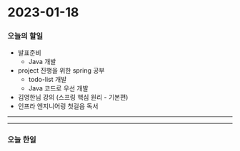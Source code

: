 2023-01-18
==========

### 오늘의 할일
* 발표준비
  * Java 개발
* project 진행을 위한 spring 공부
    * todo-list 개발
    * Java 코드로 우선 개발
* 김영한님 강의 (스프링 핵심 원리 - 기본편)
* 인프라 엔지니어링 첫걸음 독서
<hr/>
<hr/>

### 오늘 한일